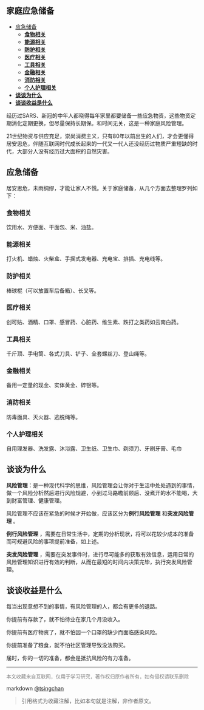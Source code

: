 家庭应急储备
----
<!-- TOC -->

- [应急储备](#应急储备)
    - [**食物相关**](#食物相关)
    - [**能源相关**](#能源相关)
    - [**防护相关**](#防护相关)
    - [**医疗相关**](#医疗相关)
    - [**工具相关**](#工具相关)
    - [**金融相关**](#金融相关)
    - [**消防相关**](#消防相关)
    - [**个人护理相关**](#个人护理相关)
- [**谈谈为什么**](#谈谈为什么)
- [**谈谈收益是什么**](#谈谈收益是什么)

<!-- /TOC -->
  
经历过SARS、新冠的中年人都晓得每年家里都要储备一些应急物资，这些物资定期消化定期更换，但尽量保持长期保。和时间无关，这是一种家庭风险管理。

21世纪物资与供应充足，崇尚消费主义，只有80年以前出生的人们，才会更懂得居安思危，伴随互联网时代成长起来的一代又一代人还没经历过物质严重短缺的时代，大部分人没有经历过大面积的自然灾害。


## 应急储备

居安思危，未雨绸缪，才能让家人不慌。关于家庭储备，从几个方面去整理罗列如下：


### **食物相关**

饮用水、方便面、干面包、米、油盐。

### **能源相关**

打火机、蜡烛、火柴盒、手摇式发电器、充电宝、排插、充电线等。

### **防护相关**

棒球棍（可以放置车后备箱）、长叉等。

### **医疗相关**

创可贴、酒精、口罩、感冒药、心脏药、维生素、跌打之类药如云南白药。

### **工具相关**

千斤顶、手电筒、各式刀具、铲子、全套螺丝刀、登山绳等。

### **金融相关**

备用一定量的现金、实体黄金、碎银等。

### **消防相关**

防毒面具、灭火器、逃脱绳等。

### **个人护理相关**

自用理发器、洗发露、沐浴露、卫生纸、卫生巾、剃须刀、牙刷牙膏、毛巾

## **谈谈为什么** 


**风险管理**：是一种现代科学的思维，风险管理会让你对于生活中处处遇到的事情，做一个风险分析然后进行风险规避，小到过马路瞻前顾后、没煮开的水不能喝，大到财富管理、健康管理。

风险管理不应该在紧急的时候才开始做，应该区分为**例行风险管理** 和**突发风险管理** 。

**例行风险管理** ，需要在日常生活中，定期的分析现状，将可以花较少成本的准备而可规避风险的事项提前准备，如上述。

**突发风险管理** ，需要在突发事件时，进行尽可能多的获取有效信息，运用日常的风险管理知识进行有效的判断，从而在最短的时间内决策完毕，执行突发风险管理。

## **谈谈收益是什么** 

每当出现意想不到的事情，有风险管理的人，都会有更多的退路。

你提前有存款了，就不怕待业在家几个月没收入。

你提前有医疗物资了，就不怕因一个口罩的缺少而面临感染风险。

你提前准备了粮食，就不怕社区管理导致没法购买。


届时，你的一切的准备，都会是抵抗风险的有力准备。


----
<font size=2 color='grey'>本文收藏来自互联网，仅用于学习研究，著作权归原作者所有，如有侵权请联系删除</font>

markdown [@tsingchan](https://github.com/tsingchan) 

> 引用格式为收藏注解，比如本句就是注解，非作者原文。
